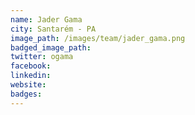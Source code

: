 ```yaml
---
name: Jader Gama
city: Santarém - PA
image_path: /images/team/jader_gama.png
badged_image_path: 
twitter: ogama
facebook:
linkedin:
website:
badges:
---
```

